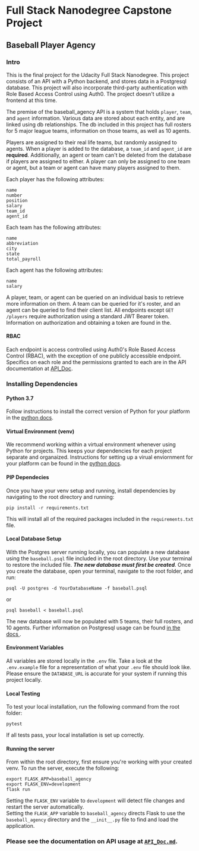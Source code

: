 # Full Stack Nanodegree Capstone Project

## Baseball Player Agency

### Intro
This is the final project for the Udacity Full Stack Nanodegree. This project
consists of an API with a Python backend, and stores data in a Postgresql
database. This project will also incorporate third-party authentication with
Role Based Access Control using Auth0. The project doesn't utilize a frontend at
this time.

The premise of the baseball_agency API is a system that holds `player`, `team`, 
and `agent` information. Various data are stored about each entity, and are
linked using db relationships. The db included in this project has full
rosters for 5 major league teams, information on those teams, as well as 10
agents.

Players are assigned to their real life teams, but randomly assigned to
agents. When a player is added to the database, a `team_id` and `agent_id` 
are **required**. Additionally, an agent or team can't be deleted from the
database if players are assigned to either. A player can only be assigned to
one team or agent, but a team or agent can have many players assigned
to them.

Each player has the following attributes:
```
name
number
position
salary
team_id
agent_id
```
Each team has the following attributes:
```
name
abbreviation
city
state
total_payroll
```
Each agent has the following attributes:
```
name
salary
```  
A player, team, or agent can be queried on an individual basis to
retrieve more information on them. A team can be queried for it's roster, and 
an agent can be queried to find their client list. All endpoints except `GET /players`
require authorization using a standard JWT Bearer token. Information on authorization
and obtaining a token are found in the.

#### RBAC
Each endpoint is access controlled using Auth0's Role Based Access Control
(RBAC), with the exception of one publicly accessible endpoint. Specifics on
each role and the permissions granted to each are in the API documentation at
[API_Doc](./API_Doc.md).

### Installing Dependencies
#### Python 3.7
Follow instructions to install the correct version of Python for your platform
in the [python docs](https://docs.python.org/3/using/index.html).

#### Virtual Environment (venv)
We recommend working within a virtual environment whenever using Python for 
projects. This keeps your dependencies for each project separate and organaized.
Instructions for setting up a virual enviornment for your platform can be found 
in the [python docs](https://packaging.python.org/guides/installing-using-pip-and-virtual-environments/).

#### PIP Dependecies
Once you have your venv setup and running, install dependencies by navigating
 to the root directory and running:
 ```
 pip install -r requirements.txt
```
This will install all of the required packages included in the `requirements.txt`
file.

#### Local Database Setup
With the Postgres server running locally, you can populate a new database using 
the `baseball.psql` file included in the root directory. Use your terminal to
restore the included file. **_The new database must first be created_**. Once 
you create the database, open your terminal, navigate to the root folder, and run:

`psql -U postgres -d YourDatabaseName -f baseball.psql`

or

`psql baseball < baseball.psql`

The new database will now be populated with 5 teams, their full rosters, and
10 agents. Further information on Postgresql usage can be found [in the docs
](https://www.postgresql.org/docs/12/index.html).

#### Environment Variables
All variables are stored locally in the `.env` file. Take a look at the 
`.env.example` file for a representation of what your `.env` file should look 
like. Please ensure the `DATABASE_URL` is accurate for your system if running
this project locally.

#### Local Testing
To test your local installation, run the following command from the root folder:  
    
    pytest

If all tests pass, your local installation is set up correctly.

#### Running the server
From within the root directory, first ensure you're working with your created
venv. To run the server, execute the following:
```
export FLASK_APP=baseball_agency
export FLASK_ENV=development
flask run
```
Setting the `FLASK_ENV` variable to `development` will detect file changes and
restart the server automatically.   
Setting the `FLASK_APP` variable to `baseball_agency` directs Flask to use
the `baseball_agency` directory and the `__init__.py` file to find and load the
application.

### Please see the documentation on API usage at [`API_Doc.md`](./API_Doc.md).
